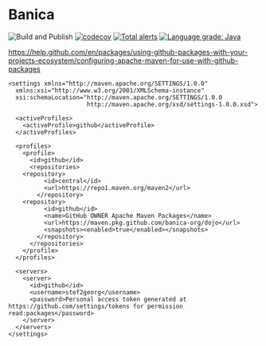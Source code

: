 # Banica
![Build and Publish](https://github.com/banica-org/dojo/workflows/Build%20and%20Publish/badge.svg)
[![codecov](https://codecov.io/gh/banica-org/dojo/branch/master/graph/badge.svg)](https://codecov.io/gh/banica-org/dojo)
[![Total alerts](https://img.shields.io/lgtm/alerts/g/banica-org/dojo.svg?logo=lgtm&logoWidth=18)](https://lgtm.com/projects/g/banica-org/dojo/alerts/)
[![Language grade: Java](https://img.shields.io/lgtm/grade/java/g/banica-org/dojo.svg?logo=lgtm&logoWidth=18)](https://lgtm.com/projects/g/banica-org/dojo/context:java)

https://help.github.com/en/packages/using-github-packages-with-your-projects-ecosystem/configuring-apache-maven-for-use-with-github-packages

```<!-- Maven setting file. It should be located in ~/.m2. -->
<settings xmlns="http://maven.apache.org/SETTINGS/1.0.0"
  xmlns:xsi="http://www.w3.org/2001/XMLSchema-instance"
  xsi:schemaLocation="http://maven.apache.org/SETTINGS/1.0.0
                      http://maven.apache.org/xsd/settings-1.0.0.xsd">

  <activeProfiles>
    <activeProfile>github</activeProfile>
  </activeProfiles>

  <profiles>
    <profile>
      <id>github</id>
      <repositories>
	<repository>
          <id>central</id>
          <url>https://repo1.maven.org/maven2</url>
        </repository>
	<repository>
          <id>github</id>
          <name>GitHub OWNER Apache Maven Packages</name>
          <url>https://maven.pkg.github.com/banica-org/dojo</url>
          <snapshots><enabled>true</enabled></snapshots>
        </repository>
      </repositories>
    </profile>
  </profiles>

  <servers>
    <server>
      <id>github</id>
      <username>stef2georg</username>
      <password>Personal access token generated at https://github.com/settings/tokens for permission read:packages</password>
    </server>
  </servers>
</settings>
```
